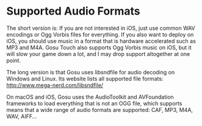 # Supported Audio Formats

The short version is: If you are not interested in iOS, just use common WAV encodings or Ogg Vorbis files for everything. If you also want to deploy on iOS, you should use music in a format that is hardware accelerated such as MP3 and M4A. Gosu Touch also supports Ogg Vorbis music on iOS, but it will slow your game down a lot, and I may drop support altogether at one point.

The long version is that Gosu uses libsndfile for audio decoding on Windows and Linux. Its website lists all supported file formats: http://www.mega-nerd.com/libsndfile/

On macOS and iOS, Gosu uses the AudioToolkit and AVFoundation frameworks to load everything that is not an OGG file, which supports means that a wide range of audio formats are supported: CAF, MP3, M4A, WAV, AIFF...